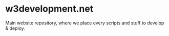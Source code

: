 # w3development.net
Main website repository, where we place every scripts and stuff to develop &amp; deploy.
